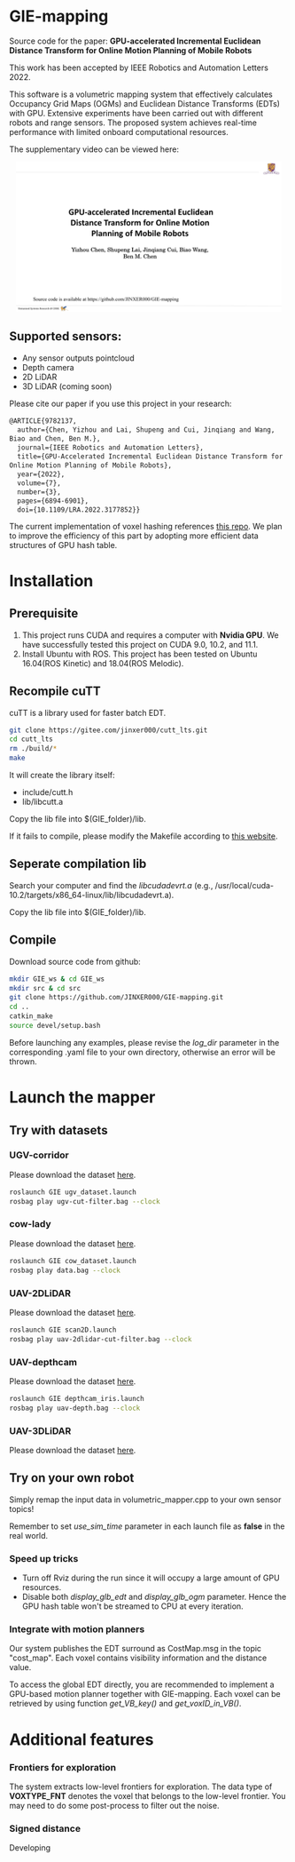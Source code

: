 

# GIE-mapping
Source code for the paper: **GPU-accelerated Incremental Euclidean Distance Transform for Online Motion Planning of Mobile Robots**

This work has been accepted by IEEE Robotics and Automation Letters 2022. 

This software is a volumetric mapping
system that effectively calculates Occupancy Grid Maps (OGMs)
and Euclidean Distance Transforms (EDTs) with GPU. 
Extensive experiments have been carried out with different robots and range sensors. The proposed system achieves real-time
performance with limited onboard computational resources.


The supplementary video can be viewed here:

<p align="center">
<a href="https://youtu.be/ne9PZtcLoGc
" target="_blank"><img src="figure/coverpage.png"
alt="GIE-mapping  introduction video" width="480" height="270" /></a>
</p>

## Supported sensors:

- Any sensor outputs pointcloud
- Depth camera
- 2D LiDAR
- 3D LiDAR (coming soon)


Please cite our paper if you use this project in your research:

```
@ARTICLE{9782137,
  author={Chen, Yizhou and Lai, Shupeng and Cui, Jinqiang and Wang, Biao and Chen, Ben M.},
  journal={IEEE Robotics and Automation Letters}, 
  title={GPU-Accelerated Incremental Euclidean Distance Transform for Online Motion Planning of Mobile Robots}, 
  year={2022},
  volume={7},
  number={3},
  pages={6894-6901},
  doi={10.1109/LRA.2022.3177852}}
 ````

 The current implementation of voxel hashing references [this repo](https://github.com/xkjyeah/vhashing).
 We plan to improve the efficiency of this part by adopting more efficient data structures of GPU hash table.
# Installation
## Prerequisite
1. This project runs CUDA and requires a computer with **Nvidia GPU**. We have successfully tested this project on CUDA 9.0, 10.2, and 11.1.
2. Install Ubuntu with ROS. This project has been tested on Ubuntu 16.04(ROS Kinetic) and 18.04(ROS Melodic). 
## Recompile cuTT 
cuTT is a library used for faster batch EDT. 
````bash
git clone https://gitee.com/jinxer000/cutt_lts.git
cd cutt_lts
rm ./build/*
make 
````
It will create  the library itself:
- include/cutt.h
- lib/libcutt.a
 
Copy the lib file into $(GIE_folder)/lib.

If it fails to compile, please modify the Makefile according to [this website](https://arnon.dk/matching-sm-architectures-arch-and-gencode-for-various-nvidia-cards/).

## Seperate compilation lib
Search your computer and find the *libcudadevrt.a* (e.g., /usr/local/cuda-10.2/targets/x86_64-linux/lib/libcudadevrt.a).

Copy the lib file into $(GIE_folder)/lib.

## Compile 
Download source code from github:
```bash
mkdir GIE_ws & cd GIE_ws
mkdir src & cd src
git clone https://github.com/JINXER000/GIE-mapping.git
cd ..
catkin_make
source devel/setup.bash
```
Before launching any examples, please revise the *log_dir* parameter in the corresponding .yaml file
to your own directory, otherwise an error will be thrown. 

# Launch the mapper
## Try with datasets
### UGV-corridor
Please download the dataset [here](https://drive.google.com/file/d/1COHl_jEaWHl09kPolfXgYs66_YTrb3uH/view?usp=sharing).

```bash
roslaunch GIE ugv_dataset.launch
rosbag play ugv-cut-filter.bag --clock 
```

### cow-lady
Please download the dataset [here](http://robotics.ethz.ch/~asl-datasets/iros_2017_voxblox/data.bag).
```bash
roslaunch GIE cow_dataset.launch
rosbag play data.bag --clock 
```

### UAV-2DLiDAR
Please download the dataset [here](https://drive.google.com/file/d/1ns8DkFRKN-9JuG-FQcYzLzghA18B7m4c/view?usp=sharing).

```bash
roslaunch GIE scan2D.launch
rosbag play uav-2dlidar-cut-filter.bag --clock 
```

### UAV-depthcam
Please download the dataset [here](https://drive.google.com/file/d/16M_smQXJOCzElDDeMadCClYup6jEZ9ec/view?usp=sharing).
```bash
roslaunch GIE depthcam_iris.launch
rosbag play uav-depth.bag --clock 
```
### UAV-3DLiDAR
Please download the dataset [here](https://drive.google.com/file/d/1COHl_jEaWHl09kPolfXgYs66_YTrb3uH/view?usp=sharing).


## Try on your own robot
Simply remap the input data in volumetric_mapper.cpp to your own sensor topics!

Remember to set *use_sim_time* parameter in each launch file as **false** in the real world.

### Speed up tricks
- Turn off Rviz during the run since it will occupy a large amount of GPU resources.
- Disable both *display_glb_edt* and *display_glb_ogm* parameter. Hence the GPU hash table won't be streamed to CPU at every iteration.

### Integrate with motion planners
Our system publishes the EDT surround as CostMap.msg in the topic "cost_map". Each voxel contains visibility information and the distance value.

To access the global EDT directly, you are recommended to implement a  GPU-based motion planner together with GIE-mapping. 
Each voxel  can be retrieved by using function  *get_VB_key()* and *get_voxID_in_VB()*.  

# Additional features
### Frontiers for exploration
The system extracts low-level frontiers for exploration. The data type of **VOXTYPE_FNT** denotes the voxel that belongs to the low-level frontier. You may need to do some post-process to filter out the noise. 

### Signed distance 
Developing


